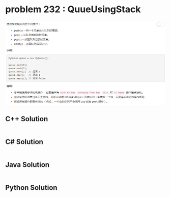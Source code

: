 
# problem 232 : QuueUsingStack

<img src="https://github.com/Peefy/PeefyLeetCode/blob/master/doc/201-300/232.QuueUsingStack/problem.png"/>

## C++ Solution

```c++


```

## C# Solution

```csharp


```

## Java Solution

```java


```

## Python Solution

```python


```




